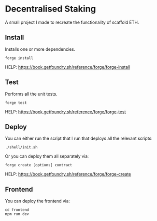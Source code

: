 # Decentralised Staking 

A small project I made to recreate the functionality of scaffold ETH.

## Install

Installs one or more dependencies.

```
forge install
```

HELP: https://book.getfoundry.sh/reference/forge/forge-install

## Test

Performs all the unit tests.

```
forge test
```

HELP: https://book.getfoundry.sh/reference/forge/forge-test

## Deploy

You can either run the script that I run that deploys all the relevant scripts:

```
./shell/init.sh
```

Or you can deploy them all separately via:

```
forge create [options] contract
```

HELP: https://book.getfoundry.sh/reference/forge/forge-create

## Frontend

You can deploy the frontend via:

```
cd frontend
npm run dev
```